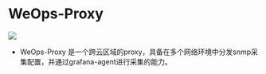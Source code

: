 # WeOps-Proxy

![](https://wedoc.canway.net/imgs/img/嘉为蓝鲸.jpg)

* WeOps-Proxy 是一个跨云区域的proxy，具备在多个网络环境中分发snmp采集配置，并通过grafana-agent进行采集的能力。